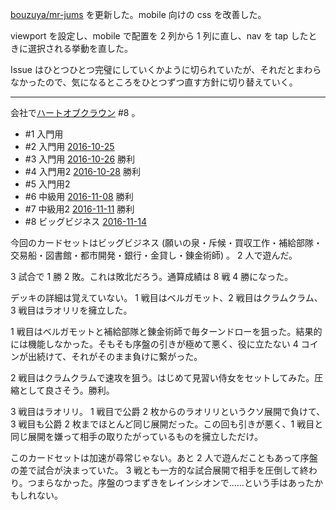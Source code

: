 [bouzuya/mr-jums][] を更新した。mobile 向けの css を改善した。

viewport を設定し、mobile で配置を 2 列から 1 列に直し、nav を tap したときに選択される挙動を直した。

Issue はひとつひとつ完璧にしていくかように切られていたが、それだとまわらなかったので、気になるところをひとつずつ直す方針に切り替えていく。

-----

会社で[ハートオブクラウン](http://hatokura.flipflops.jp) #8 。

- #1 入門用
- #2 入門用 [2016-10-25][]
- #3 入門用 [2016-10-26][] 勝利
- #4 入門用2 [2016-10-28][] 勝利
- #5 入門用2
- #6 中級用 [2016-11-08][] 勝利
- #7 中級用2 [2016-11-11][] 勝利
- #8 ビッグビジネス [2016-11-14][]

今回のカードセットはビッグビジネス (願いの泉・斥候・買収工作・補給部隊・交易船・図書館・都市開発・銀行・金貸し・錬金術師) 。 2 人で遊んだ。

3 試合で 1 勝 2 敗。これは敗北だろう。通算成績は 8 戦 4 勝になった。

デッキの詳細は覚えていない。 1 戦目はベルガモット、2 戦目はクラムクラム、 3 戦目はラオリリを擁立した。

1 戦目はベルガモットと補給部隊と錬金術師で毎ターンドローを狙った。結果的には機能しなかった。そもそも序盤の引きが極めて悪く、役に立たない 4 コインが出続けて、それがそのまま負けに繋がった。

2 戦目はクラムクラムで速攻を狙う。はじめて見習い侍女をセットしてみた。圧縮として良さそう。勝利。

3 戦目はラオリリ。 1 戦目で公爵 2 枚からのラオリリというクソ展開で負けて、 3 戦目も公爵 2 枚までほとんど同じ展開だった。この回も引きが悪く、1 戦目と同じ展開を嫌って相手の取りたがっているものを擁立しただけ。

このカードセットは加速が尋常じゃない。あと 2 人で遊んだこともあって序盤の差で試合が決まっていた。 3 戦とも一方的な試合展開で相手を圧倒して終わり。つまらなかった。序盤のつまずきをレインシオンで……という手はあったかもしれない。

[bouzuya/mr-jums]: https://github.com/bouzuya/mr-jums
[2016-10-25]: https://blog.bouzuya.net/2016/10/25/
[2016-10-26]: https://blog.bouzuya.net/2016/10/26/
[2016-10-28]: https://blog.bouzuya.net/2016/10/28/
[2016-11-08]: https://blog.bouzuya.net/2016/11/08/
[2016-11-11]: https://blog.bouzuya.net/2016/11/11/
[2016-11-14]: https://blog.bouzuya.net/2016/11/14/
